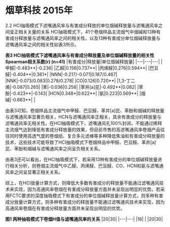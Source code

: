 # 烟草科技 2015年

2.2 HCI抽吸模式下滤嘴通风率与有害成分释放的单位烟碱释放量与滤嘴通风率之间呈正相关关量的关系 HCI抽吸模式下，41个卷烟样品主流烟气中烟碱和13种有害成分释放量与滤嘴通风率之间的相关性，以及13种有害成分单位烟碱释放量与滤嘴通风率之间的相关性如表3所示。

**表3 HCI抽吸模式下滤嘴通风率与有害成分释放量及单位烟碱释放量的相关性 Spearman相关系数(r) (n=41)**
|有害成分|释放量|单位烟碱释放量|
|---|---|---|
|甲醛|-0.483**|-0.236|
|乙醛|0.156|0.737**|
|丙烯醛|0.276|0.594**|
|巴豆醛|-0.404**|0.361*|
|NNN|-0.217/-0.071|0.187/0.467|
|NNK|-0.073/0.083|0.278/0.278|
|CO|0.126|0.720**|
|1,3-丁二烯|-0.087|0.265|
|苯|-0.036|0.256|
|苯并[a]芘|-0.492**|0.082|
|苯酚|-0.423**|-0.143|
|HCN|0.348*|0.622**|
|氨|0.223|0.569**|
|烟碱|-0.663**| |

由表3可知，卷烟样品主流烟气中甲醛、巴豆醛、苯并[a]芘、苯酚和烟碱的释放量与滤嘴通风率显著负相关，HCN与滤嘴通风率正相关，其余有害成分的释放量与滤嘴通风率无相关性。在HCI抽吸模式下，滤嘴通风孔100%封闭，不能通过稀释主流烟气达到降低有害成分释放量的效果，但目前市售的高滤嘴通风率卷烟产品往往同时使用高透气度的卷烟纸、复合多元滤棒等多种降低焦油和有害成分释放量的技术，这些技术可能导致了HCI抽吸模式下卷烟样品中甲醛、巴豆醛、苯并[a]芘、苯酚和烟碱与滤嘴通风率之间呈负相关关系。

由表3还可以看出，在HCI抽吸模式下，若采用13种有害成分的单位烟碱释放量进行相关分析，则卷烟主流烟气中乙醛、丙烯醛、巴豆醛、CO、HCN和氨与滤嘴通风率之间呈显著正相关关系。

综上，在HCI放量计算方式，则降低大多数有害成分的释放量不能通过滤嘴通风技术来实现，因为高通风率卷烟在有害成分释放量方面并未呈现出明显的优势。若采用FCTC要求的深度抽吸模式下有害成分的单位烟碱释放量计算方式，则多种有害成分放量计算方式，则多种有害成分的释放量不能通过滤嘴通风技术来实现，因为高通风率卷烟在有害成分释放量方面并未呈现出明显的优势。

**图1 两种抽吸模式下卷烟H值与滤嘴通风率的关系**
|20|30|
|---|---|
|16| |
|20|30|